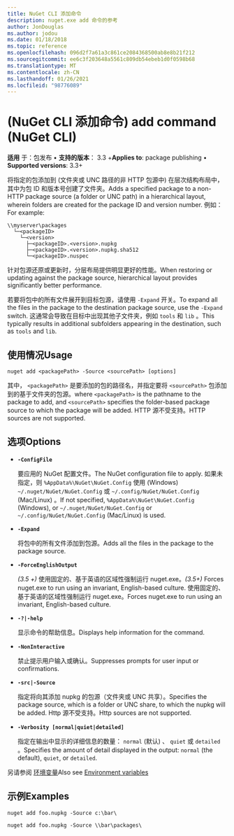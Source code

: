 ```yaml
---
title: NuGet CLI 添加命令
description: nuget.exe add 命令的参考
author: JonDouglas
ms.author: jodou
ms.date: 01/18/2018
ms.topic: reference
ms.openlocfilehash: 096d2f7a61a3c861ce2084368500ab8e8b21f212
ms.sourcegitcommit: ee6c3f203648a5561c809db54ebeb1d0f0598b68
ms.translationtype: MT
ms.contentlocale: zh-CN
ms.lasthandoff: 01/26/2021
ms.locfileid: "98776089"
---
```

# <a name="add-command-nuget-cli"></a><span data-ttu-id="ae17a-103"> (NuGet CLI 添加命令) </span><span class="sxs-lookup"><span data-stu-id="ae17a-103">add command (NuGet CLI)</span></span>

<span data-ttu-id="ae17a-104">**适用** 于：包发布 &bullet; **支持的版本**： 3.3 +</span><span class="sxs-lookup"><span data-stu-id="ae17a-104">**Applies to**: package publishing &bullet; **Supported versions**: 3.3+</span></span>

<span data-ttu-id="ae17a-105">将指定的包添加到 (文件夹或 UNC 路径的非 HTTP 包源中) 在层次结构布局中，其中为包 ID 和版本号创建了文件夹。</span><span class="sxs-lookup"><span data-stu-id="ae17a-105">Adds a specified package to a non-HTTP package source (a folder or UNC path) in a hierarchical layout, wherein folders are created for the package ID and version number.</span></span> <span data-ttu-id="ae17a-106">例如：</span><span class="sxs-lookup"><span data-stu-id="ae17a-106">For example:</span></span>

```
\\myserver\packages
  └─<packageID>
    └─<version>
      ├─<packageID>.<version>.nupkg
      ├─<packageID>.<version>.nupkg.sha512
      └─<packageID>.nuspec
```

<span data-ttu-id="ae17a-107">针对包源还原或更新时，分层布局提供明显更好的性能。</span><span class="sxs-lookup"><span data-stu-id="ae17a-107">When restoring or updating against the package source, hierarchical layout provides significantly better performance.</span></span>

<span data-ttu-id="ae17a-108">若要将包中的所有文件展开到目标包源，请使用 `-Expand` 开关。</span><span class="sxs-lookup"><span data-stu-id="ae17a-108">To expand all the files in the package to the destination package source, use the `-Expand` switch.</span></span> <span data-ttu-id="ae17a-109">这通常会导致在目标中出现其他子文件夹，例如 `tools` 和 `lib` 。</span><span class="sxs-lookup"><span data-stu-id="ae17a-109">This typically results in additional subfolders appearing in the destination, such as `tools` and `lib`.</span></span>

## <a name="usage"></a><span data-ttu-id="ae17a-110">使用情况</span><span class="sxs-lookup"><span data-stu-id="ae17a-110">Usage</span></span>

```cli
nuget add <packagePath> -Source <sourcePath> [options]
```

<span data-ttu-id="ae17a-111">其中， `<packagePath>` 是要添加的包的路径名，并指定要将 `<sourcePath>` 包添加到的基于文件夹的包源。</span><span class="sxs-lookup"><span data-stu-id="ae17a-111">where `<packagePath>` is the pathname to the package to add, and `<sourcePath>` specifies the folder-based package source to which the package will be added.</span></span> <span data-ttu-id="ae17a-112">HTTP 源不受支持。</span><span class="sxs-lookup"><span data-stu-id="ae17a-112">HTTP sources are not supported.</span></span>

## <a name="options"></a><span data-ttu-id="ae17a-113">选项</span><span class="sxs-lookup"><span data-stu-id="ae17a-113">Options</span></span>

- **`-ConfigFile`**

  <span data-ttu-id="ae17a-114">要应用的 NuGet 配置文件。</span><span class="sxs-lookup"><span data-stu-id="ae17a-114">The NuGet configuration file to apply.</span></span> <span data-ttu-id="ae17a-115">如果未指定，则 `%AppData%\NuGet\NuGet.Config` 使用 (Windows) `~/.nuget/NuGet/NuGet.Config` 或 `~/.config/NuGet/NuGet.Config` (Mac/Linux) 。</span><span class="sxs-lookup"><span data-stu-id="ae17a-115">If not specified, `%AppData%\NuGet\NuGet.Config` (Windows), or `~/.nuget/NuGet/NuGet.Config` or `~/.config/NuGet/NuGet.Config` (Mac/Linux) is used.</span></span>

- **`-Expand`**

  <span data-ttu-id="ae17a-116">将包中的所有文件添加到包源。</span><span class="sxs-lookup"><span data-stu-id="ae17a-116">Adds all the files in the package to the package source.</span></span>

- **`-ForceEnglishOutput`**

  <span data-ttu-id="ae17a-117">*(3.5 +)* 使用固定的、基于英语的区域性强制运行 nuget.exe。</span><span class="sxs-lookup"><span data-stu-id="ae17a-117">*(3.5+)* Forces nuget.exe to run using an invariant, English-based culture.</span></span>
<span data-ttu-id="ae17a-118">使用固定的、基于英语的区域性强制运行 nuget.exe。</span><span class="sxs-lookup"><span data-stu-id="ae17a-118">Forces nuget.exe to run using an invariant, English-based culture.</span></span>

- **`-?|-help`**

  <span data-ttu-id="ae17a-119">显示命令的帮助信息。</span><span class="sxs-lookup"><span data-stu-id="ae17a-119">Displays help information for the command.</span></span>

- **`-NonInteractive`**

  <span data-ttu-id="ae17a-120">禁止提示用户输入或确认。</span><span class="sxs-lookup"><span data-stu-id="ae17a-120">Suppresses prompts for user input or confirmations.</span></span>

- **`-src|-Source`**

   <span data-ttu-id="ae17a-121">指定将向其添加 nupkg 的包源（文件夹或 UNC 共享）。</span><span class="sxs-lookup"><span data-stu-id="ae17a-121">Specifies the package source, which is a folder or UNC share, to which the nupkg will be added.</span></span> <span data-ttu-id="ae17a-122">Http 源不受支持。</span><span class="sxs-lookup"><span data-stu-id="ae17a-122">Http sources are not supported.</span></span>

- **`-Verbosity [normal|quiet|detailed]`**

  <span data-ttu-id="ae17a-123">指定在输出中显示的详细信息的数量： `normal` (默认) 、 `quiet` 或 `detailed` 。</span><span class="sxs-lookup"><span data-stu-id="ae17a-123">Specifies the amount of detail displayed in the output: `normal` (the default), `quiet`, or `detailed`.</span></span>

<span data-ttu-id="ae17a-124">另请参阅 [环境变量](cli-ref-environment-variables.md)</span><span class="sxs-lookup"><span data-stu-id="ae17a-124">Also see [Environment variables](cli-ref-environment-variables.md)</span></span>

## <a name="examples"></a><span data-ttu-id="ae17a-125">示例</span><span class="sxs-lookup"><span data-stu-id="ae17a-125">Examples</span></span>

```cli
nuget add foo.nupkg -Source c:\bar\

nuget add foo.nupkg -Source \\bar\packages\
```

